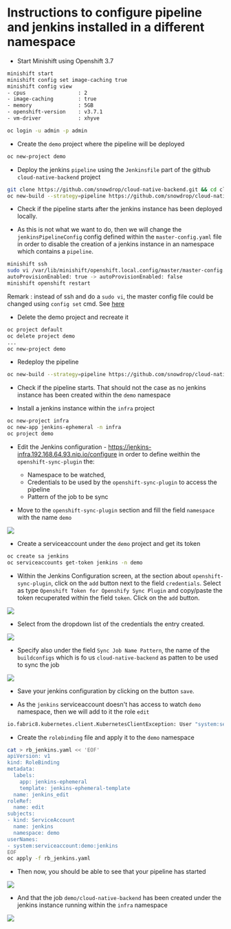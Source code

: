 # Instructions to configure pipeline and jenkins installed in a different namespace

- Start Minishift using Openshift 3.7
```bash
minishift start
minishift config set image-caching true
minishift config view 
- cpus                 : 2
- image-caching        : true
- memory               : 5GB
- openshift-version    : v3.7.1
- vm-driver            : xhyve

oc login -u admin -p admin
```

- Create the `demo` project where the pipeline will be deployed

```bash
oc new-project demo
```

- Deploy the jenkins `pipeline` using the `Jenkinsfile` part of the github `cloud-native-backend` project 

```bash
git clone https://github.com/snowdrop/cloud-native-backend.git && cd cloud-native-backen
oc new-build --strategy=pipeline https://github.com/snowdrop/cloud-native-backend.git
```

- Check if the pipeline starts after the jenkins instance has been deployed locally.

- As this is not what we want to do, then we will change the `jenkinsPipelineConfig` config defined within the `master-config.yaml` file 
  in order to disable the creation of a jenkins instance in an namespace which contains a `pipeline`.
  
```bash
minishift ssh
sudo vi /var/lib/minishift/openshift.local.config/master/master-config.yaml 
autoProvisionEnabled: true -> autoProvisionEnabled: false
minishift openshift restart
```  

Remark : instead of ssh and do a `sudo vi`, the master config file could be changed using `config set` cmd. See [here](https://docs.openshift.org/latest/minishift/openshift/openshift-client-binary.html#update-openshift-config)

- Delete the demo project and recreate it

```bash
oc project default
oc delete project demo
...
oc new-project demo
```

- Redeploy the pipeline

```bash
oc new-build --strategy=pipeline https://github.com/snowdrop/cloud-native-backend.git
```
- Check if the pipeline starts. That should not the case as no jenkins instance has been created within the `demo` namespace

- Install a jenkins instance within the `infra` project

```bash
oc new-project infra
oc new-app jenkins-ephemeral -n infra
oc project demo
```
- Edit the Jenkins configuration - https://jenkins-infra.192.168.64.93.nip.io/configure in order to define weithin the `openshift-sync-plugin` the: 
  - Namespace to be watched,
  - Credentials to be used by the `openshift-sync-plugin` to access the pipeline
  - Pattern of the job to be sync
  
- Move to the `openshift-sync-plugin` section and fill the field `namespace` with the name `demo`

![](image/sync-plugin-1.png)

- Create a serviceaccount under the `demo` project and get its token

```bash
oc create sa jenkins
oc serviceaccounts get-token jenkins -n demo
```

- Within the Jenkins Configuration screen, at the section about `openshift-sync-plugin`, click on the `add` button next to the field `credentials`.
  Select as type `Openshift Token for Openshify Sync Plugin` and copy/paste the token recuperated within the field `token`. Click on the `add` button.
  
![](image/add-token-credential.png)

-  Select from the dropdown list of the credentials the entry created.

![](image/select-credential.png)  

- Specify also under the field `Sync Job Name Pattern`, the name of the `buildconfigs` which is fo us `cloud-native-backend` as patten to be used to sync the job

![](image/sync-job-pattern.png) 

- Save your jenkins configuration by clicking on the button `save`.

- As the `jenkins` serviceaccount doesn't has access to watch `demo` namespace, then we will add to it the role `edit`

```bash
io.fabric8.kubernetes.client.KubernetesClientException: User "system:serviceaccount:demo:jenkins" cannot watch configmaps in the namespace "demo": User 
```

- Create the `rolebinding` file and apply it to the `demo` namespace

```bash
cat > rb_jenkins.yaml << 'EOF'
apiVersion: v1
kind: RoleBinding
metadata:
  labels:
    app: jenkins-ephemeral
    template: jenkins-ephemeral-template
  name: jenkins_edit
roleRef:
  name: edit
subjects:
- kind: ServiceAccount
  name: jenkins
  namespace: demo
userNames:
- system:serviceaccount:demo:jenkins
EOF
oc apply -f rb_jenkins.yaml 
```

- Then now, you should be able to see that your pipeline has started

![](image/pipeline-started.png) 

- And that the job `demo/cloud-native-backend` has been created under the jenkins instance
  running within the `infra` namespace

![](image/job-created.png) 



